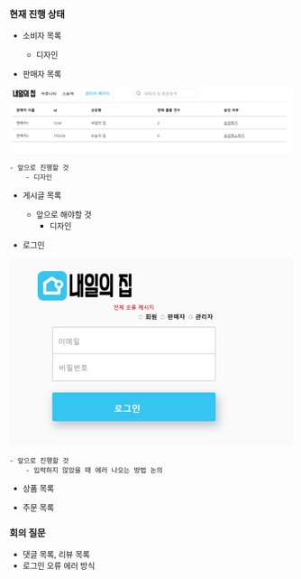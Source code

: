 ### 현재 진행 상태

- 소비자 목록
    - 디자인


- 판매자 목록

<img src='img/판매자목록_admin.PNG' />

    - 앞으로 진행할 것
        - 디자인

- 게시글 목록

    - 앞으로 해야할 것
        - 디자인

- 로그인

<img src='img/login.PNG' />

    - 앞으로 진행할 것
        - 입력하지 않았을 때 에러 나오는 방법 논의

- 상품 목록

- 주문 목록

### 회의 질문
- 댓글 목록, 리뷰 목록
- 로그인 오류 에러 방식